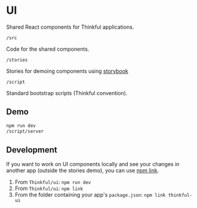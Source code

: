 # UI

Shared React components for Thinkful applications.

`/src`

Code for the shared components.

`/stories`

Stories for demoing components using [storybook](https://storybook.js.org)

`/script`

Standard bootstrap scripts (Thinkful convention).

## Demo

```bash
npm run dev
/script/server
```

## Development

If you want to work on UI components locally and see your changes in another app (outside the stories demo), you can use [npm link](https://docs.npmjs.com/cli/link).

1. From `Thinkful/ui`: `npm run dev`
2. From `Thinkful/ui`: `npm link`
3. From the folder containing your app's `package.json`: `npm link thinkful-ui`
